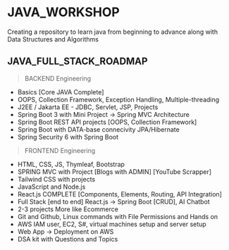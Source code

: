 # JAVA_WORKSHOP
Creating a repository to learn java from beginning to advance along with Data Structures and Algorithms

## JAVA_FULL_STACK_ROADMAP
> BACKEND Engineering
- Basics [Core JAVA Complete]
- OOPS, Collection Framework, Exception Handling, Multiple-threading
- J2EE / Jakarta EE - JDBC, Servlet, JSP, Projects
- Spring Boot 3 with Mini Project -> Spring MVC Architecture
- Spring Boot REST API projects [OOPS, Collection Framework]
- Spring Boot with DATA-base connecivity JPA/Hibernate
- Spring Security 6 with Spring Boot
  
> FRONTEND Engineering
- HTML, CSS, JS, Thymleaf, Bootstrap
- SPRING MVC with Project [Blogs with ADMIN] [YouTube Scrapper]
- Tailwind CSS with projects
- JavaScript and Node.js
- React.js COMPLETE [Components, Elements, Routing, API Integration]
- Full Stack [end to end] React.js -> Spring Boot [CRUD], AI Chatbot
- 2-3 projects More like Ecommerce
- Git and Github, Linux commands with File Permissions and Hands on
- AWS IAM user, EC2, S#, virtual machines setup and server setup
- Web App -> Deployment on AWS
- DSA kit with Questions and Topics
